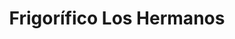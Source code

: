 ---
title: "Frigorífico Los Hermanos"
url: /ciudad-autonoma-de-buenos-aires/frigorifico-los-hermanos/
shop: carnicero
---